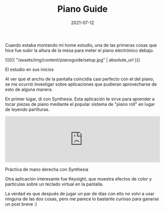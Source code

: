 ﻿---
layout: post
title: Piano Guide
date: 2021-07-12
description: Una forma distinta de practicar con el piano
img: assets/img/cover/pianoguide.jpg
tags: [Música]
status: published
---

Cuando estaba montando mi home estudio, una de las primeras cosas que hice fue subir la altura de la mesa para meter el piano electrónico debajo.

![]({{ "/assets/img/content/pianoguide/setup.jpg" | absolute_url }})
<p class="image-caption">El estudio en sus inicios</p>

Al ver que el ancho de la pantalla coincidía casi perfecto con el del piano, se me ocurrió investigar sobre aplicaciones que pudieran aprovecharse de esto de alguna manera.

En primer lugar, di con Synthesia. Esta aplicación te sirve para aprender a tocar piezas de piano mediante el popular sistema de "piano roll" en lugar de leyendo partituras.

<div class="video-container">
  <iframe style="width: 100%;" src="https://www.youtube.com/embed/oYR_96JxI-8?rel=0" frameborder="0" gesture="media" allow="encrypted-media" allowfullscreen></iframe>
</div>
<p class="image-caption">Práctica de mano derecha con Synthesia</p>

Otra aplicación interesante fue Keysight, que muestra efectos de color y partículas sobre un teclado virtual en la pantalla.

La verdad es que después de jugar un par de días con ello no volví a usar ninguna de las dos cosas, pero me parece lo bastante curioso para ganarse un post breve :)

<!-- Sample image embed
![]({{ "/assets/img/content/cardcreatorproto.png" | absolute_url }})
<p class="image-caption">Image caption</p>
-->

<!-- Sample blockquote
<blockquote>
Del juego de cartas me olvidé poco después de empezar la aplicación.
</blockquote>
-->

<!-- Sample responsive video embed
<div class="video-container">
  <iframe style="width: 100%;" src="https://www.youtube.com/embed/liMw3yfeTdo?rel=0" frameborder="0" gesture="media" allow="encrypted-media" allowfullscreen></iframe>
</div>
<p class="image-caption">¡Trailer 2.0, con mucho swing!</p>
-->
